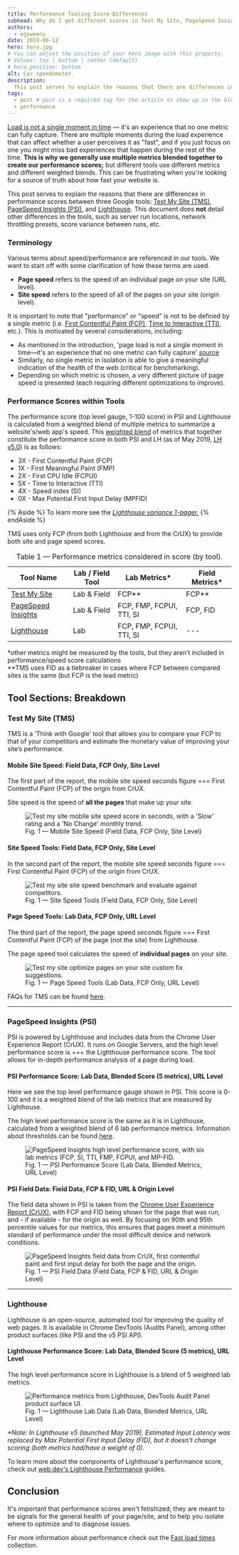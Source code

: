 ```yaml
---
title: Performance Tooling Score Differences
subhead: Why do I get different scores in Test My Site, PageSpeed Insights, and Lighthouse?
authors:
  - egsweeny
date: 2019-06-12
hero: hero.jpg
# You can adjust the position of your hero image with this property.
# Values: top | bottom | center (default)
# hero_position: bottom
alt: Car speedometer.
description: 
  This post serves to explain the reasons that there are differences in performance scores between Test My Site (TMS), PageSpeed Insights (PSI), and Lighthouse. This document does not detail other differences in the tools, such as server run locations, network throttling presets, etc.
tags:
  - post # post is a required tag for the article to show up in the blog.
  - performance
---
```


[Load is not a single moment in time](https://developers.google.com/web/fundamentals/performance/user-centric-performance-metrics) — it's an experience that no one metric can fully capture. There are multiple moments during the load experience that can affect whether a user perceives it as "fast", and if you just focus on one you might miss bad experiences that happen during the rest of the time. **This is why we generally use multiple metrics blended together to create our performance scores;** but different tools use different metrics and different weighted blends. This can be frustrating when you're looking for a source of truth about how fast your website is.

This post serves to explain the reasons that there are differences in performance scores between three Google tools: [Test My Site (TMS)](https://www.thinkwithgoogle.com/intl/en-gb/feature/testmysite), [PageSpeed Insights (PSI)](https://developers.google.com/speed/pagespeed/insights/), and [Lighthouse](https://developers.google.com/web/tools/lighthouse/). This document does **not** detail other differences in the tools, such as server run locations, network throttling presets, score variance between runs, etc.

### Terminology

Various terms about speed/performance are referenced in our tools. We want to start off with some clarification of how these terms are used.

- **Page speed** refers to the speed of an individual page on your site (URL level).
- **Site speed** refers to the speed of all of the pages on your site (origin level).

It is important to note that "performance" or "speed" is not to be defined by a single metric (i.e. [First Contentful Paint (FCP)](/first-contentful-paint/), [Time to Interactive (TTI)](/interactive/), etc.). This is motivated by several considerations, including:
- As mentioned in the introduction, 'page load is not a single moment in time—it's an experience that no one metric can fully capture' [source](https://developers.google.com/web/fundamentals/performance/user-centric-performance-metrics)
- Similarly, no single metric in isolation is able to give a meaningful indication of the health of the web (critical for benchmarking).
- Depending on which metric is chosen, a very different picture of page speed is presented (each requiring different optimizations to improve).

### Performance Scores within Tools

The performance score (top level gauge, 1-100 score) in PSI and Lighthouse is calculated from a weighted blend of multiple metrics to summarize a website's/web app's speed. This [weighted blend](https://docs.google.com/spreadsheets/d/1sH_T4G_RZAg4CpcV1bT-tmUegBdBpCOOwsdzqtWnO4U/edit#gid=0) of metrics that together constitute the performance score in both PSI and LH (as of May 2019, [LH v5.0](https://github.com/GoogleChrome/lighthouse/releases)) is as follows:
- 3X - First Contentful Paint (FCP)
- 1X - First Meaningful Paint (FMP)
- 2X - First CPU Idle (FCPUI)
- 5X - Time to Interactive (TTI)
- 4X - Speed index (SI)
- 0X - Max Potential First Input Delay (MPFID)

{% Aside %}
To learn more see the _[Lighthouse variance 1-pager.](https://developers.google.com/web/fundamentals/performance/user-centric-performance-metrics)_
{% endAside %}

TMS uses only FCP (from both Lighthouse and from the CrUX) to provide both site and page speed scores.

<div class="w-table-wrapper">
  <table>
    <thead>
      <tr>
        <th>Tool Name</th>
        <th>Lab / Field Tool</th>
        <th>Lab Metrics*</th>
        <th>Field Metrics*</th>
      </tr>
    </thead>
    <tbody>
      <tr>
        <td><a href="https://www.thinkwithgoogle.com/intl/en-gb/feature/testmysite">Test My Site</a></td>
        <td>Lab & Field</td>
        <td>FCP**</td>
        <td>FCP**</td>
      </tr>
      <tr>
        <td><a href="https://developers.google.com/speed/pagespeed/insights/">PageSpeed Insights</a></td>
        <td>Lab & Field</td>
        <td>FCP, FMP, FCPUI, TTI, SI</td>
        <td>FCP, FID</td>
      </tr>
      <tr>
        <td><a href="https://developers.google.com/web/tools/lighthouse/">Lighthouse</a></td>
        <td>Lab</td>
        <td>FCP, FMP, FCPUI, TTI, SI</td>
        <td>---</td>
      </tr>
    </tbody>
    <caption>Table 1 — Performance metrics considered in score (by tool).</caption>
  </table>
  <p>*other metrics might be measured by the tools, but they aren’t included in performance/speed score calculations<br>**TMS uses FID as a tiebreaker in cases where FCP between compared sites is the same (but FCP is the lead metric)</p>
</div>


## Tool Sections: Breakdown

### Test My Site (TMS)
TMS is a ‘Think with Google’ tool that allows you to compare your FCP to that of your competitors and estimate the monetary value of improving your site’s performance.

#### Mobile Site Speed: Field Data, FCP Only, Site Level
The first part of the report, the mobile site speed seconds figure === First Contentful Paint (FCP) of the origin from CrUX.

Site speed is the speed of <b>all the pages</b> that make up your site.

<figure class="w-figure w-figure--fullbleed">
  <img src="F1_tms_sitespeed.png" alt="Test my site mobile site speed score in seconds, with a 'Slow' rating and a 'No Change' monthly trend.">
  <figcaption class="w-figcaption w-figcaption--fullbleed">
    Fig. 1 — Mobile Site Speed (Field Data, FCP Only, Site Level)
  </figcaption>
</figure>

#### Site Speed Tools: Field Data, FCP Only, Site Level
In the second part of the report, the mobile site speed seconds figure === First Contentful Paint (FCP) of the origin from CrUX. 

<figure class="w-figure w-figure--fullbleed">
  <img src="F2_tms_sitespeed.png" alt="Test my site site speed benchmark and evaluate against competitors.">
  <figcaption class="w-figcaption w-figcaption--fullbleed">
    Fig. 1 — Site Speed Tools (Field Data, FCP Only, Site Level)
  </figcaption>
</figure>

#### Page Speed Tools: Lab Data, FCP Only, URL Level
The third part of the report, the page speed seconds figure === First Contentful Paint (FCP) of the page (not the site) from Lighthouse. 

The page speed tool calculates the speed of <b>individual pages</b> on your site.

<figure class="w-figure w-figure--fullbleed">
  <img src="F3_tms_pagespeed.png" alt="Test my site optimize pages on your site custom fix suggestions.">
  <figcaption class="w-figcaption w-figcaption--fullbleed">
    Fig. 1 — Page Speed Tools (Lab Data, FCP Only, URL Level)
  </figcaption>
</figure>

FAQs for TMS can be found [here](https://www.thinkwithgoogle.com/feature/testmysite/faq).

<hr>

### PageSpeed Insights (PSI)

PSI is powered by Lighthouse and includes data from the Chrome User Experience Report (CrUX). It runs on Google Servers, and the high level performance score is === the Lighthouse performance score. The tool allows for in-depth performance analysis of a page during load.

#### PSI Performance Score: Lab Data, Blended Score (5 metrics), URL Level

Here we see the top level performance gauge shown in PSI. This score is 0-100 and it is a weighted blend of the lab metrics that are measured by Lighthouse. 

The high level performance score is the same as it is in Lighthouse, calculated from a weighted blend of 6 lab performance metrics. Information about thresholds can be found [here](https://developers.google.com/web/tools/lighthouse/v3/scoring).

<figure class="w-figure w-figure--fullbleed">
  <img src="F4_psi_lab.png" alt="PageSpeed Insights high level performance score, with six lab metrics (FCP, SI, TTI, FMP, FCPUI, and MP-FID.">
  <figcaption class="w-figcaption w-figcaption--fullbleed">
    Fig. 1 — PSI Performance Score (Lab Data, Blended Metrics, URL Level)
  </figcaption>
</figure>

#### PSI Field Data: Field Data, FCP & FID, URL & Origin Level

The field data shown in PSI is taken from the [Chrome User Experience Report (CrUX)](https://developers.google.com/web/tools/chrome-user-experience-report/), with FCP and FID being shown for the page that was run, and - if available - for the origin as well. By focusing on 90th and 95th percentile values for our metrics, this ensures that pages meet a minimum standard of performance under the most difficult device and network conditions.

<figure class="w-figure w-figure--fullbleed">
  <img src="F5_psi_field.png" alt="PageSpeed Insights field data from CrUX, first contentful paint and first input delay for both the page and the origin.">
  <figcaption class="w-figcaption w-figcaption--fullbleed">
    Fig. 1 — PSI Field Data (Field Data, FCP & FID, URL & Origin Level)
  </figcaption>
</figure>

<hr>

### Lighthouse

Lighthouse is an open-source, automated tool for improving the quality of web pages. It is available in Chrome DevTools (Audits Panel), among other product surfaces (like PSI and the v5 PSI API). 

#### Lighthouse Performance Score: Lab Data, Blended Score (5 metrics), URL Level
The high level performance score in Lighthouse is a blend of 5 weighted lab metrics.

<figure class="w-figure w-figure--fullbleed">
  <img src="F6_LH_lab.png" alt="Performance metrics from Lighthouse, DevTools Audit Panel product surface UI.">
  <figcaption class="w-figcaption w-figcaption--fullbleed">
    Fig. 1 — Lighthouse Lab Data (Lab Data, Blended Metrics, URL Level)
  </figcaption>
</figure>

<i>*Note: In Lighthouse v5 (launched May 2019), Estimated Input Latency was replaced by Max Potential First Input Delay (FID), but it doesn't change scoring (both metrics had/have a weight of 0).</i>

To learn more about the components of Lighthouse's performance score, check out [web.dev's Lighthouse Performance](https://web.dev/lighthouse-performance) guides.

## Conclusion
It's important that performance scores aren't fetishized; they are meant to be signals for the general health of your page/site, and to help you isolate where to optimize and to diagnose issues. 

For more information about performance check out the [Fast load times](/fast) collection.
